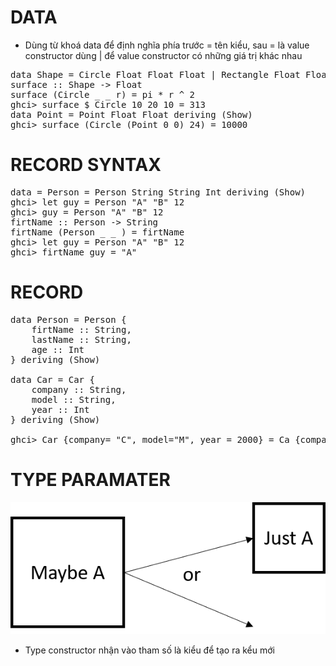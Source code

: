 # DATA
- Dùng từ khoá data để định nghĩa phía trước = tên kiểu, sau = là value constructor dùng | để value constructor có những giá trị khác nhau

<pre>
data Shape = Circle Float Float Float | Rectangle Float Float Float Float deriving (Show)
surface :: Shape -> Float
surface (Circle _ _ r) = pi * r ^ 2
ghci> surface $ Circle 10 20 10 = 313
data Point = Point Float Float deriving (Show)
ghci> surface (Circle (Point 0 0) 24) = 10000
</pre>

# RECORD SYNTAX
<pre>
data = Person = Person String String Int deriving (Show)
ghci> let guy = Person "A" "B" 12
ghci> guy = Person "A" "B" 12
firtName :: Person -> String
firtName (Person _ _ ) = firtName
ghci> let guy = Person "A" "B" 12
ghci> firtName guy = "A"
</pre>

# RECORD
<pre>
data Person = Person {
    firtName :: String,
    lastName :: String,
    age :: Int
} deriving (Show)

data Car = Car {
    company :: String,
    model :: String,
    year :: Int
} deriving (Show)

ghci> Car {company= "C", model="M", year = 2000} = Ca {company= "C", model="M", year = 2000} 
</pre>

# TYPE PARAMATER
![](/app/Data/image/9-2.png)

- Type constructor nhận vào tham số là kiểu để tạo ra kểu mới
